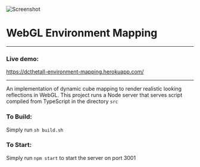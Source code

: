 ![Screenshot](https://dcthetall-environment-mapping.herokuapp.com/screenshot.png)
# WebGL Environment Mapping
***
### Live demo:
https://dcthetall-environment-mapping.herokuapp.com/
***
An implementation of dynamic cube
mapping to render realistic looking
reflections in WebGL. This project runs
a Node server that serves script compiled
from TypeScript in the directory `src`

### To Build:
Simply run `sh build.sh`

### To Start:
Simply run `npm start` to start the server on port 3001
